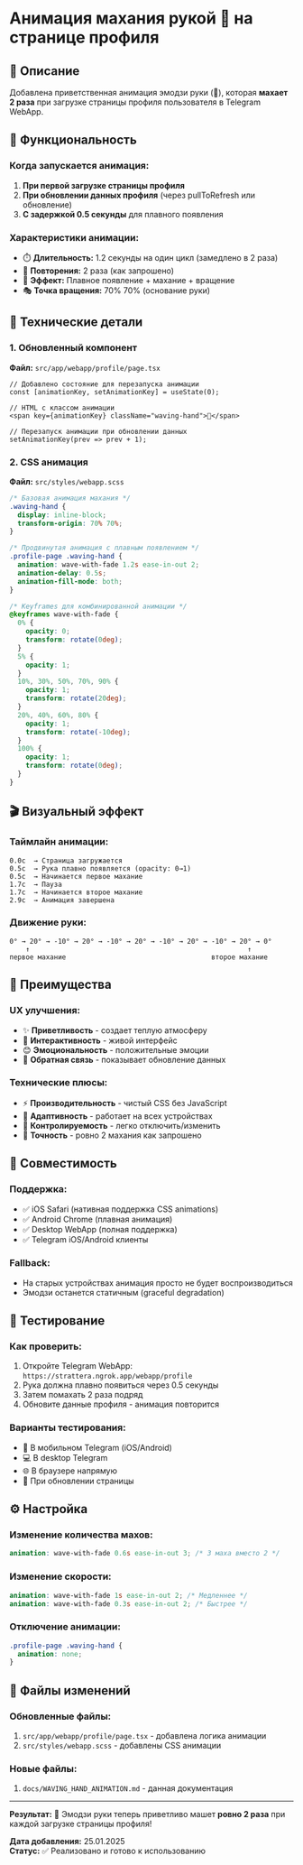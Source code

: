 # Анимация махания рукой 👋 на странице профиля

## 📝 **Описание**

Добавлена приветственная анимация эмодзи руки (👋), которая **махает 2 раза** при загрузке страницы профиля пользователя в Telegram WebApp.

## 🎯 **Функциональность**

### **Когда запускается анимация:**
1. **При первой загрузке страницы профиля**
2. **При обновлении данных профиля** (через pullToRefresh или обновление)
3. **С задержкой 0.5 секунды** для плавного появления

### **Характеристики анимации:**
- ⏱️ **Длительность:** 1.2 секунды на один цикл (замедлено в 2 раза)
- 🔄 **Повторения:** 2 раза (как запрошено)
- 🎪 **Эффект:** Плавное появление + махание + вращение
- 🎭 **Точка вращения:** 70% 70% (основание руки)

## 🔧 **Технические детали**

### **1. Обновленный компонент**
**Файл:** `src/app/webapp/profile/page.tsx`

```tsx
// Добавлено состояние для перезапуска анимации
const [animationKey, setAnimationKey] = useState(0);

// HTML с классом анимации
<span key={animationKey} className="waving-hand">👋</span>

// Перезапуск анимации при обновлении данных
setAnimationKey(prev => prev + 1);
```

### **2. CSS анимация**
**Файл:** `src/styles/webapp.scss`

```scss
/* Базовая анимация махания */
.waving-hand {
  display: inline-block;
  transform-origin: 70% 70%;
}

/* Продвинутая анимация с плавным появлением */
.profile-page .waving-hand {
  animation: wave-with-fade 1.2s ease-in-out 2;
  animation-delay: 0.5s;
  animation-fill-mode: both;
}

/* Keyframes для комбинированной анимации */
@keyframes wave-with-fade {
  0% { 
    opacity: 0;
    transform: rotate(0deg); 
  }
  5% {
    opacity: 1;
  }
  10%, 30%, 50%, 70%, 90% { 
    opacity: 1;
    transform: rotate(20deg); 
  }
  20%, 40%, 60%, 80% { 
    opacity: 1;
    transform: rotate(-10deg); 
  }
  100% { 
    opacity: 1;
    transform: rotate(0deg); 
  }
}
```

## 🎬 **Визуальный эффект**

### **Таймлайн анимации:**
```
0.0с  → Страница загружается
0.5с  → Рука плавно появляется (opacity: 0→1)
0.5с  → Начинается первое махание
1.7с  → Пауза
1.7с  → Начинается второе махание  
2.9с  → Анимация завершена
```

### **Движение руки:**
```
0° → 20° → -10° → 20° → -10° → 20° → -10° → 20° → -10° → 20° → 0°
    ↑                                                      ↑
первое махание                                    второе махание
```

## 🚀 **Преимущества**

### **UX улучшения:**
- ✨ **Приветливость** - создает теплую атмосферу
- 🎉 **Интерактивность** - живой интерфейс  
- 😊 **Эмоциональность** - положительные эмоции
- 🔄 **Обратная связь** - показывает обновление данных

### **Технические плюсы:**
- ⚡ **Производительность** - чистый CSS без JavaScript
- 📱 **Адаптивность** - работает на всех устройствах
- 🔧 **Контролируемость** - легко отключить/изменить
- 🎯 **Точность** - ровно 2 махания как запрошено

## 📱 **Совместимость**

### **Поддержка:**
- ✅ iOS Safari (нативная поддержка CSS animations)
- ✅ Android Chrome (плавная анимация)
- ✅ Desktop WebApp (полная поддержка)
- ✅ Telegram iOS/Android клиенты

### **Fallback:**
- На старых устройствах анимация просто не будет воспроизводиться
- Эмодзи останется статичным (graceful degradation)

## 🧪 **Тестирование**

### **Как проверить:**
1. Откройте Telegram WebApp: `https://strattera.ngrok.app/webapp/profile`
2. Рука должна плавно появиться через 0.5 секунды
3. Затем помахать 2 раза подряд
4. Обновите данные профиля - анимация повторится

### **Варианты тестирования:**
- 📱 В мобильном Telegram (iOS/Android)
- 💻 В desktop Telegram 
- 🌐 В браузере напрямую
- 🔄 При обновлении страницы

## ⚙️ **Настройка**

### **Изменение количества махов:**
```scss
animation: wave-with-fade 0.6s ease-in-out 3; /* 3 маха вместо 2 */
```

### **Изменение скорости:**
```scss
animation: wave-with-fade 1s ease-in-out 2; /* Медленнее */
animation: wave-with-fade 0.3s ease-in-out 2; /* Быстрее */
```

### **Отключение анимации:**
```scss
.profile-page .waving-hand {
  animation: none;
}
```

## 📄 **Файлы изменений**

### **Обновленные файлы:**
1. `src/app/webapp/profile/page.tsx` - добавлена логика анимации
2. `src/styles/webapp.scss` - добавлены CSS анимации

### **Новые файлы:**
1. `docs/WAVING_HAND_ANIMATION.md` - данная документация

---

**Результат:** 👋 Эмодзи руки теперь приветливо машет **ровно 2 раза** при каждой загрузке страницы профиля!

**Дата добавления:** 25.01.2025  
**Статус:** ✅ Реализовано и готово к использованию 